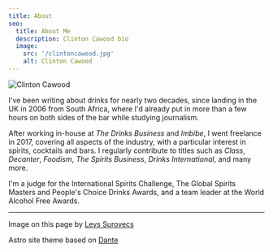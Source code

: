 ```yaml
---
title: About
seo:
  title: About Me
  description: Clinton Cawood bio
  image:
    src: '/clintoncawood.jpg'
    alt: Clinton Cawood
---
```


![Clinton Cawood](/clintoncawood.png)

I've been writing about drinks for nearly two decades, since landing in the UK in 2006 from South Africa, where I'd already put in more than a few hours on both sides of the bar while studying journalism. 

After working in-house at *The Drinks Business* and *Imbibe*, I went freelance in 2017, covering all aspects of the industry, with a particular interest in spirits, cocktails and bars. I regularly contribute to titles such as *Class*, *Decanter*, *Foodism*, *The Spirits Business*, *Drinks International*, and many more. 

I'm a judge for the International Spirits Challenge, The Global Spirits Masters and People's Choice Drinks Awards, and a team leader at the World Alcohol Free Awards.

---
Image on this page by [Levs Surovecs](https://www.instagram.com/leosurovec/)

Astro site theme based on [Dante](https://justgoodui.com/astro-themes/dante/)